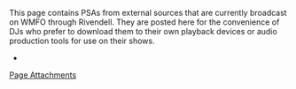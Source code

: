 This page contains PSAs from external sources that are currently broadcast on WMFO through Rivendell. They are posted here for the convenience of DJs who prefer to download them to their own playback devices or audio production tools for use on their shows.

*
[Page Attachments](https://wiki-files.wmfo.org/Staff_Info/Files_%252B_Media/PSAs/External_PSAs)

